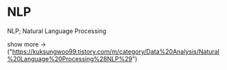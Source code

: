 # NLP
NLP; Natural Language Processing

show more -> ("https://kuksungwoo99.tistory.com/m/category/Data%20Analysis/Natural%20Language%20Processing%28NLP%29")